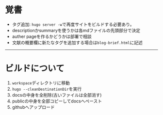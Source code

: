 # 覚書
+ タグ追加: `hugo server -w`で再度サイトをビルドする必要あり。
+ descriptionかsummaryを使うかは各mdファイルの先頭部分で決定
+ auther pageを作るかどうかは部署で相談
+ 文献の概要欄に新たなタグを追加する場合は`blog-brief.html`に記述
-----
# ビルドについて
1. `workspace`ディレクトリに移動
1. `hugo --cleanDestinationDir`を実行
1. docsの中身を全削除(古いファイルは全部消す)
1. publicの中身を全部コピーしてdocsへペースト
1. githubへアップロード
